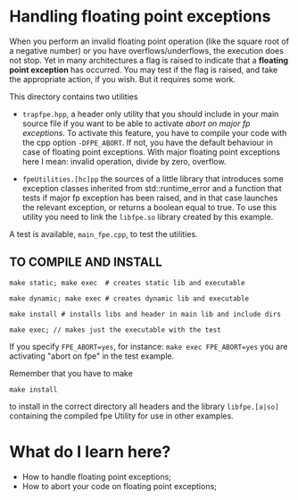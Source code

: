 # Handling floating point exceptions #

When you perform an invalid floating point operation (like the square root
of a negative number) or you have overflows/underflows, the execution
does not stop. Yet in many architectures a flag is raised to indicate
that a **floating point exception** has occurred. You may test if the
flag is raised, and take the appropriate action, if you wish. But it requires  some work.

This directory contains two utilities

* `trapfpe.hpp`, a header only utility that you should include in your main source file if you want to be able to activate *abort on major fp exceptions*.  To activate this feature, you have to compile your code with the cpp option `-DFPE_ABORT`. If not, you have the default behaviour in case of floating point exceptions.  With major floating point exceptions here I mean: invalid operation, divide by zero, overflow.

* `fpeUtilities.[hc]pp` the sources of a little library that introduces some exception classes inherited from std::runtime_error and a function that tests if major fp exception has been raised, and in that case launches the relevant exception, or returns a boolean equal to true. To use this utility you need to link the `libfpe.so` library created by this example. 

A test is available, `main_fpe.cpp`, to test the utilities.

## TO COMPILE AND INSTALL ##

```
make static; make exec  # creates static lib and executable

make dynamic; make exec # creates dynamic lib and executable

make install # installs libs and header in main lib and include dirs

make exec; // makes just the executable with the test

```

If you specify `FPE_ABORT=yes`, for instance: `make exec FPE_ABORT=yes` you
are activating "abort on fpe" in the test example.

Remember that you have to make 

```
make install 
```
to install in the correct directory all headers and the library
`libfpe.[a|so]` containing the compiled fpe Utility for use in other
examples.

# What do I learn here? #
- How to handle floating point exceptions;
- How to abort your code on floating point exceptions;